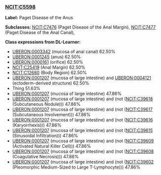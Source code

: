 
### [NCIT:C5598](http://purl.obolibrary.org/obo/NCIT_C5598)
**Label:** Paget Disease of the Anus

**Subclasses:** [NCIT:C7476](http://purl.obolibrary.org/obo/NCIT_C7476) (Paget Disease of the Anal Margin), [NCIT:C7477](http://purl.obolibrary.org/obo/NCIT_C7477) (Paget Disease of the Anal Canal), 

**Class expressions from DL-Learner:**

- [UBERON:0003342](http://purl.obolibrary.org/obo/UBERON_0003342) (mucosa of anal canal) 62.50%
- [UBERON:0001245](http://purl.obolibrary.org/obo/UBERON_0001245) (anus) 62.50%
- [UBERON:0000161](http://purl.obolibrary.org/obo/UBERON_0000161) (orifice) 62.50%
- [NCIT:C25419](http://purl.obolibrary.org/obo/NCIT_C25419) (Anal Margin) 62.50%
- [NCIT:C12680](http://purl.obolibrary.org/obo/NCIT_C12680) (Body Region) 62.50%
- [UBERON:0001207](http://purl.obolibrary.org/obo/UBERON_0001207) (mucosa of large intestine) and [UBERON:0004121](http://purl.obolibrary.org/obo/UBERON_0004121) (ectoderm-derived structure) 62.50%
- Thing 51.63%
- [UBERON:0001207](http://purl.obolibrary.org/obo/UBERON_0001207) (mucosa of large intestine) 47.86%
- [UBERON:0001207](http://purl.obolibrary.org/obo/UBERON_0001207) (mucosa of large intestine) and (not ([NCIT:C39618](http://purl.obolibrary.org/obo/NCIT_C39618) (Subcutaneous Nodule))) 47.86%
- [UBERON:0001207](http://purl.obolibrary.org/obo/UBERON_0001207) (mucosa of large intestine) and (not ([NCIT:C39617](http://purl.obolibrary.org/obo/NCIT_C39617) (Subcutaneous Involvement))) 47.86%
- [UBERON:0001207](http://purl.obolibrary.org/obo/UBERON_0001207) (mucosa of large intestine) and (not ([NCIT:C39616](http://purl.obolibrary.org/obo/NCIT_C39616) (Karyorrhexis))) 47.86%
- [UBERON:0001207](http://purl.obolibrary.org/obo/UBERON_0001207) (mucosa of large intestine) and (not ([NCIT:C39615](http://purl.obolibrary.org/obo/NCIT_C39615) (Sinusoidal Infiltration))) 47.86%
- [UBERON:0001207](http://purl.obolibrary.org/obo/UBERON_0001207) (mucosa of large intestine) and (not ([NCIT:C39609](http://purl.obolibrary.org/obo/NCIT_C39609) (Activated Natural Killer Cell))) 47.86%
- [UBERON:0001207](http://purl.obolibrary.org/obo/UBERON_0001207) (mucosa of large intestine) and (not ([NCIT:C39608](http://purl.obolibrary.org/obo/NCIT_C39608) (Coagulative Necrosis))) 47.86%
- [UBERON:0001207](http://purl.obolibrary.org/obo/UBERON_0001207) (mucosa of large intestine) and (not ([NCIT:C39602](http://purl.obolibrary.org/obo/NCIT_C39602) (Pleomorphic Medium-Sized to Large T-Lymphocyte))) 47.86%


